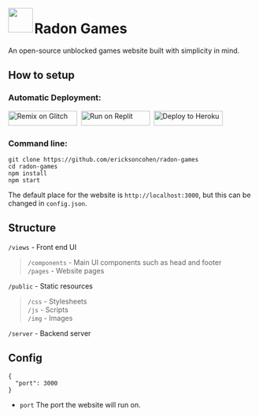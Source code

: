 <img align="left" width="50px" src="https://raw.githubusercontent.com/ericksoncohen/radon-games/main/public/img/logo-512.png"></img>
# Radon Games

An open-source unblocked games website built with simplicity in mind.

## How to setup

### Automatic Deployment:<br>
<a href="https://glitch.com/edit/#!/import/github/ericksoncohen/radon-games" title="Remix on Glitch"><img alt="Remix on Glitch" src="https://cdn.glitch.com/2703baf2-b643-4da7-ab91-7ee2a2d00b5b%2Fremix-button.svg" width="140" height="30"><img></a>&nbsp;
<a href="https://repl.it/github/ericksoncohen/radon-games" title="Run on Replit"><img alt="Run on Replit" src="https://repl.it/badge/github/ericksoncohen/radon-games" width="140" height="30"><img></a>&nbsp;
<a href="https://heroku.com/deploy?template=https://github.com/ericksoncohen/radon-games" title="Deploy to Heroku"><img alt="Deploy to Heroku" src="https://www.herokucdn.com/deploy/button.svg" width="140" height="30"><img></a>


### Command line:
```
git clone https://github.com/ericksoncohen/radon-games
cd radon-games
npm install
npm start
```

The default place for the website is `http://localhost:3000`, but this can be changed in `config.json`.

## Structure


`/views` - Front end UI<br>
> `/components` - Main UI components such as head and footer<br>
> `/pages` - Website pages<br>

`/public` - Static resources<br>
> `/css` - Stylesheets<br>
> `/js` - Scripts<br>
> `/img` - Images<br>

`/server` - Backend server<br>

## Config
```
{
  "port": 3000
}
```

- `port` The port the website will run on.